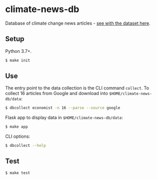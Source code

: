 # climate-news-db

Database of climate change news articles - [see with the dataset here](http://www.climate-news-db.com/).

## Setup

Python 3.7+.

```bash
$ make init
```

## Use

The entry point to the data collection is the CLI command `collect`.  To collect 16 articles from Google and download into `$HOME/climate-news-db/data`:

```bash
$ dbcollect economist -n 16 --parse --source google
```

Flask app to display data in `$HOME/climate-news-db/data`:

```bash
$ make app
```

CLI options:

```bash
$ dbcollect --help
```

## Test

```bash
$ make test
```
